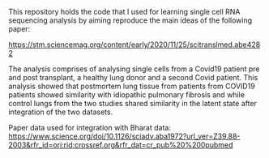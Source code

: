 This repository holds the code that I used for learning single cell RNA sequencing analysis by aiming reproduce the main ideas of the following paper:

https://stm.sciencemag.org/content/early/2020/11/25/scitranslmed.abe4282

The analysis comprises of analysing single cells from a Covid19 patient pre and post transplant, a healthy lung donor and a second Covid patient.
This analysis showed that postmortem lung tissue from patients from COVID19 patients showed similarity with idiopathic pulmonary fibrosis and while control lungs from the two studies shared similarity in the latent state after integration of the two datasets.

Paper data used for integration with Bharat data: https://www.science.org/doi/10.1126/sciadv.aba1972?url_ver=Z39.88-2003&rfr_id=ori:rid:crossref.org&rfr_dat=cr_pub%20%200pubmed
